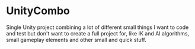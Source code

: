 # UnityCombo
Single Unity project combining a lot of different small things I want to code and test but don't want to create a full project for, like IK and AI algorithms, small gameplay elements and other small and quick stuff.
